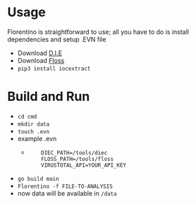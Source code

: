# Usage
Florentino is straightforward to use; all you have to do is install dependencies
and setup .EVN file


- Download [D.I.E](https://github.com/horsicq/Detect-It-Easy) 
- Download [Floss](https://github.com/fireeye/flare-floss)
- `pip3 install iocextract`



# Build and Run
- `cd cmd`
- `mkdir data`
- `touch .evn`
- example .evn
    - ``` 
          DIEC_PATH=/tools/diec
          FLOSS_PATH=/tools/floss
          VIRUSTOTAL_API=YOUR_API_KEY
      ```
- `go build main`
- `Florentino -f FILE-TO-ANALYSIS`
- now data will be available in `/data` 